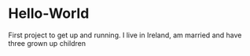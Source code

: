 # Hello-World
First project to get up and running.
I live in Ireland, am married and have three grown up children
